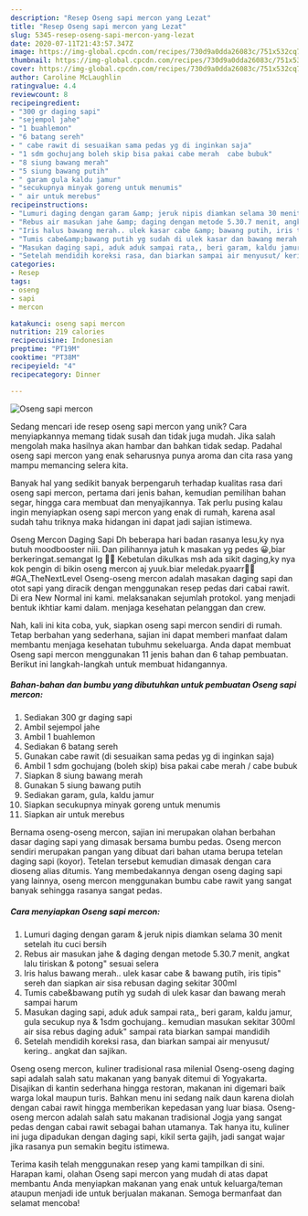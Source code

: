 ```yaml
---
description: "Resep Oseng sapi mercon yang Lezat"
title: "Resep Oseng sapi mercon yang Lezat"
slug: 5345-resep-oseng-sapi-mercon-yang-lezat
date: 2020-07-11T21:43:57.347Z
image: https://img-global.cpcdn.com/recipes/730d9a0dda26083c/751x532cq70/oseng-sapi-mercon-foto-resep-utama.jpg
thumbnail: https://img-global.cpcdn.com/recipes/730d9a0dda26083c/751x532cq70/oseng-sapi-mercon-foto-resep-utama.jpg
cover: https://img-global.cpcdn.com/recipes/730d9a0dda26083c/751x532cq70/oseng-sapi-mercon-foto-resep-utama.jpg
author: Caroline McLaughlin
ratingvalue: 4.4
reviewcount: 8
recipeingredient:
- "300 gr daging sapi"
- "sejempol jahe"
- "1 buahlemon"
- "6 batang sereh"
- " cabe rawit di sesuaikan sama pedas yg di inginkan saja"
- "1 sdm gochujang boleh skip bisa pakai cabe merah  cabe bubuk"
- "8 siung bawang merah"
- "5 siung bawang putih"
- " garam gula kaldu jamur"
- "secukupnya minyak goreng untuk menumis"
- " air untuk merebus"
recipeinstructions:
- "Lumuri daging dengan garam &amp; jeruk nipis diamkan selama 30 menit setelah itu cuci bersih"
- "Rebus air masukan jahe &amp; daging dengan metode 5.30.7 menit, angkat lalu tiriskan &amp; potong&#34; sesuai selera"
- "Iris halus bawang merah.. ulek kasar cabe &amp; bawang putih, iris tipis&#34; sereh dan siapkan air sisa rebusan daging sekitar 300ml"
- "Tumis cabe&amp;bawang putih yg sudah di ulek kasar dan bawang merah sampai harum"
- "Masukan daging sapi, aduk aduk sampai rata,, beri garam, kaldu jamur, gula secukup nya &amp; 1sdm gochujang.. kemudian masukan sekitar 300ml air sisa rebus daging aduk&#34; sampai rata biarkan sampai mandidih"
- "Setelah mendidih koreksi rasa, dan biarkan sampai air menyusut/ kering.. angkat dan sajikan."
categories:
- Resep
tags:
- oseng
- sapi
- mercon

katakunci: oseng sapi mercon 
nutrition: 219 calories
recipecuisine: Indonesian
preptime: "PT19M"
cooktime: "PT38M"
recipeyield: "4"
recipecategory: Dinner

---
```



![Oseng sapi mercon](https://img-global.cpcdn.com/recipes/730d9a0dda26083c/751x532cq70/oseng-sapi-mercon-foto-resep-utama.jpg)

Sedang mencari ide resep oseng sapi mercon yang unik? Cara menyiapkannya memang tidak susah dan tidak juga mudah. Jika salah mengolah maka hasilnya akan hambar dan bahkan tidak sedap. Padahal oseng sapi mercon yang enak seharusnya punya aroma dan cita rasa yang mampu memancing selera kita.

Banyak hal yang sedikit banyak berpengaruh terhadap kualitas rasa dari oseng sapi mercon, pertama dari jenis bahan, kemudian pemilihan bahan segar, hingga cara membuat dan menyajikannya. Tak perlu pusing kalau ingin menyiapkan oseng sapi mercon yang enak di rumah, karena asal sudah tahu triknya maka hidangan ini dapat jadi sajian istimewa.

Oseng Mercon Daging Sapi Dh beberapa hari badan rasanya lesu,ky nya butuh moodbooster niii. Dan pilihannya jatuh k masakan yg pedes 😀,biar berkeringat.semangat lg 💪💪 Kebetulan dikulkas msh ada sikit daging,ky nya kok pengin di bikin oseng mercon aj yuuk.biar meledak.pyaarr🎉🎉 #GA_TheNextLevel Oseng-oseng mercon adalah masakan daging sapi dan otot sapi yang diracik dengan menggunakan resep pedas dari cabai rawit. Di era New Normal ini kami. melaksanakan sejumlah protokol. yang menjadi bentuk ikhtiar kami dalam. menjaga kesehatan pelanggan dan crew.


Nah, kali ini kita coba, yuk, siapkan oseng sapi mercon sendiri di rumah. Tetap berbahan yang sederhana, sajian ini dapat memberi manfaat dalam membantu menjaga kesehatan tubuhmu sekeluarga. Anda dapat membuat Oseng sapi mercon menggunakan 11 jenis bahan dan 6 tahap pembuatan. Berikut ini langkah-langkah untuk membuat hidangannya.

<!--inarticleads1-->

##### Bahan-bahan dan bumbu yang dibutuhkan untuk pembuatan Oseng sapi mercon:

1. Sediakan 300 gr daging sapi
1. Ambil sejempol jahe
1. Ambil 1 buahlemon
1. Sediakan 6 batang sereh
1. Gunakan  cabe rawit (di sesuaikan sama pedas yg di inginkan saja)
1. Ambil 1 sdm gochujang (boleh skip) bisa pakai cabe merah / cabe bubuk
1. Siapkan 8 siung bawang merah
1. Gunakan 5 siung bawang putih
1. Sediakan  garam, gula, kaldu jamur
1. Siapkan secukupnya minyak goreng untuk menumis
1. Siapkan  air untuk merebus


Bernama oseng-oseng mercon, sajian ini merupakan olahan berbahan dasar daging sapi yang dimasak bersama bumbu pedas. Oseng mercon sendiri merupakan pangan yang dibuat dari bahan utama berupa tetelan daging sapi (koyor). Tetelan tersebut kemudian dimasak dengan cara dioseng alias ditumis. Yang membedakannya dengan oseng daging sapi yang lainnya, oseng mercon menggunakan bumbu cabe rawit yang sangat banyak sehingga rasanya sangat pedas. 

<!--inarticleads2-->

##### Cara menyiapkan Oseng sapi mercon:

1. Lumuri daging dengan garam &amp; jeruk nipis diamkan selama 30 menit setelah itu cuci bersih
1. Rebus air masukan jahe &amp; daging dengan metode 5.30.7 menit, angkat lalu tiriskan &amp; potong&#34; sesuai selera
1. Iris halus bawang merah.. ulek kasar cabe &amp; bawang putih, iris tipis&#34; sereh dan siapkan air sisa rebusan daging sekitar 300ml
1. Tumis cabe&amp;bawang putih yg sudah di ulek kasar dan bawang merah sampai harum
1. Masukan daging sapi, aduk aduk sampai rata,, beri garam, kaldu jamur, gula secukup nya &amp; 1sdm gochujang.. kemudian masukan sekitar 300ml air sisa rebus daging aduk&#34; sampai rata biarkan sampai mandidih
1. Setelah mendidih koreksi rasa, dan biarkan sampai air menyusut/ kering.. angkat dan sajikan.


Oseng oseng mercon, kuliner tradisional rasa milenial Oseng-oseng daging sapi adalah salah satu makanan yang banyak ditemui di Yogyakarta. Disajikan di kantin sederhana hingga restoran, makanan ini digemari baik warga lokal maupun turis. Bahkan menu ini sedang naik daun karena diolah dengan cabai rawit hingga memberikan kepedasan yang luar biasa. Oseng-oseng mercon adalah salah satu makanan tradisional Jogja yang sangat pedas dengan cabai rawit sebagai bahan utamanya. Tak hanya itu, kuliner ini juga dipadukan dengan daging sapi, kikil serta gajih, jadi sangat wajar jika rasanya pun semakin begitu istimewa. 

Terima kasih telah menggunakan resep yang kami tampilkan di sini. Harapan kami, olahan Oseng sapi mercon yang mudah di atas dapat membantu Anda menyiapkan makanan yang enak untuk keluarga/teman ataupun menjadi ide untuk berjualan makanan. Semoga bermanfaat dan selamat mencoba!

